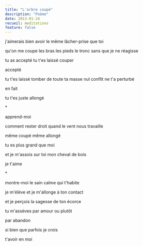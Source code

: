 ```yaml
---
title: "L'arbre coupé"
description: "Poème"
date: 2013-01-24
recueil: meditations
feature: false
---
```


j'aimerais bien avoir le même lâcher-prise que toi

qu'on me coupe les bras
les pieds
le tronc
sans que je ne réagisse

tu as accepté
tu t'es laissé couper

accepté

tu t'es laissé tomber de toute ta masse
nul conflit ne t'a perturbé

en fait

tu t'es juste allongé

\*

apprend-moi

comment rester droit
quand le vent nous travaille

même coupé
même allongé

tu es plus grand que moi

et je m'assois sur toi
mon cheval de bois

je t'aime

\*

montre-moi
le sain calme qui t'habite

je m'élève et je m'allonge à ton contact

et je perçois
la sagesse de ton écorce

tu m'assèves par amour
ou plutôt

par abandon

si bien que parfois je crois

t'avoir en moi
